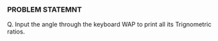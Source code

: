 ### PROBLEM STATEMNT
Q. Input the angle through the keyboard WAP to print all its Trignometric ratios.
